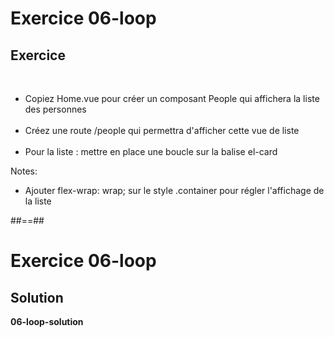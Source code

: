 <!-- .slide: class="exercice" -->
# Exercice 06-loop
## Exercice
<br>

- Copiez Home.vue pour créer un composant People qui affichera la liste des personnes <br><br>
- Créez une route /people qui permettra d'afficher cette vue de liste <br><br>
- Pour la liste : mettre en place une boucle sur la balise el-card

Notes:
- Ajouter flex-wrap: wrap; sur le style .container pour régler l'affichage de la liste

##==##

<!-- .slide: class="exercice" -->
# Exercice 06-loop
## Solution
**06-loop-solution**
<!-- .element: class="full-center" -->
